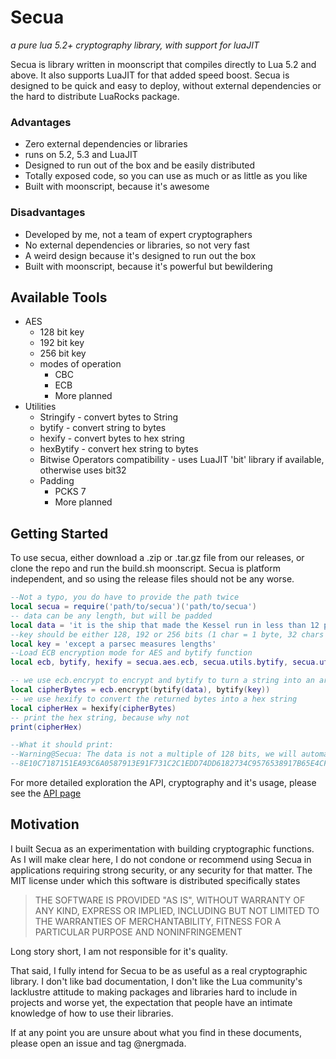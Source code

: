 # Secua

*a pure lua 5.2+ cryptography library, with support for luaJIT*

Secua is library written in moonscript that compiles directly to Lua 5.2 and 
above. It also supports LuaJIT for that added speed boost. Secua is designed
to be quick and easy to deploy, without external dependencies or the hard to distribute
LuaRocks package.

### Advantages

- Zero external dependencies or libraries
- runs on 5.2, 5.3 and LuaJIT
- Designed to run out of the box and be easily distributed
- Totally exposed code, so you can use as much or as little as you like
- Built with moonscript, because it's awesome

### Disadvantages
- Developed by me, not a team of expert cryptographers
- No external dependencies or libraries, so not very fast
- A weird design because it's designed to run out the box
- Built with moonscript, because it's powerful but bewildering

## Available Tools

- AES
    - 128 bit key
    - 192 bit key
    - 256 bit key
    - modes of operation
        - CBC
        - ECB
        - More planned
- Utilities
    - Stringify - convert bytes to String
    - bytify - convert string to bytes
    - hexify - convert bytes to hex string
    - hexBytify - convert hex string to bytes
    - Bitwise Operators compatibility - uses LuaJIT 'bit' library if available, otherwise uses bit32
    - Padding
        - PCKS 7
        - More planned

## Getting Started

To use secua, either download a .zip or .tar.gz file from our releases, or clone the repo and run the build.sh moonscript.
Secua is platform independent, and so using the release files should not be any worse.

```lua
--Not a typo, you do have to provide the path twice
local secua = require('path/to/secua')('path/to/secua')
-- data can be any length, but will be padded
local data = 'it is the ship that made the Kessel run in less than 12 parsecs'
--key should be either 128, 192 or 256 bits (1 char = 1 byte, 32 chars * 8 bits = 256bits)
local key = 'except a parsec measures lengths'
--Load ECB encryption mode for AES and bytify function
local ecb, bytify, hexify = secua.aes.ecb, secua.utils.bytify, secua.utils.hexify

-- we use ecb.encrypt to encrypt and bytify to turn a string into an array of bytes
local cipherBytes = ecb.encrypt(bytify(data), bytify(key))
-- we use hexify to convert the returned bytes into a hex string
local cipherHex = hexify(cipherBytes)
-- print the hex string, because why not
print(cipherHex)

--What it should print:
--Warning@Secua: The data is not a multiple of 128 bits, we will automatically pad this according to PKS7
--8E10C7187151EA93C6A0587913E91F731C2C1EDD74DD6182734C9576538917B65E4CF71BAA7483AFE01B40DC144AFA157416B80EA069E833839071189BA61310
```

For more detailed exploration the API, cryptography and it's usage, please see the 
[API page](/api)

## Motivation

I built Secua as an experimentation with building cryptographic functions. As I will make clear here,
I do not condone or recommend using Secua in applications requiring strong security, or any security for that
matter. The MIT license under which this software is distributed specifically states

> THE SOFTWARE IS PROVIDED "AS IS", WITHOUT WARRANTY OF ANY KIND, EXPRESS OR
IMPLIED, INCLUDING BUT NOT LIMITED TO THE WARRANTIES OF MERCHANTABILITY,
FITNESS FOR A PARTICULAR PURPOSE AND NONINFRINGEMENT

Long story short, I am not responsible for it's quality.

That said, I fully intend for Secua to be as useful as a real cryptographic library. 
I don't like bad documentation, I don't like the Lua community's lacklustre attitude to
making packages and libraries hard to include in projects and worse yet, the expectation that
people have an intimate knowledge of how to use their libraries.

If at any point you are unsure about what you find in these documents, please open an issue
and tag @nergmada. 